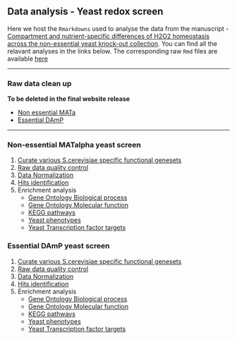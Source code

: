 ## Data analysis - Yeast redox screen


Here we host the `Rmarkdowns` used to analyse the data from the manuscript - [Compartment and nutrient-specific differences of H2O2 homeostasis across the non-essential yeast knock-out collection](www.google.com). You can find all the relavant analyses in the links below. The corresponding raw `Rmd` files are available [here](https://github.com/ashwini-kr-sharma/redox-yeast-screen/)

---
### Raw data clean up

**To be deleted in the final website release**

- [Non essential MATa](/Nonessential_MATa_screen/src/00_rawDataCleanup.html)
- [Essential DAmP](/Essential_DAmP_screen/src/00_rawDataCleanup.html)

---

### Non-essential MATalpha yeast screen

1. [Curate various S.cerevisiae specific functional genesets](/Nonessential_MATa_screen/src/00_createYeastGenesets.html)
2. [Raw data quality control](/Nonessential_MATa_screen/src/01_rawDataQualityControl.html)
3. [Data Normalization](/Nonessential_MATa_screen/src/02_rawDataNomalization.html)
4. [Hits identification](/Nonessential_MATa_screen/src/03_hitsIdentification.html)
5. Enrichment analysis
    - [Gene Ontology Biological process](/Nonessential_MATa_screen/src/04_enrichmentAnalysis_GOBP.html)
    - [Gene Ontology Molecular function](/Nonessential_MATa_screen/src/04_enrichmentAnalysis_GOMF.html)
    - [KEGG pathways](/Nonessential_MATa_screen/src/04_enrichmentAnalysis_KEEG.html)
    - [Yeast phenotypes](/Nonessential_MATa_screen/src/04_enrichmentAnalysis_Phenotypes.html)
    - [Yeast Transcription factor targets](/Nonessential_MATa_screen/src/04_enrichmentAnalysis_TFtargets.html)


### Essential DAmP yeast screen

1. [Curate various S.cerevisiae specific functional genesets](/Essential_DAmP_screen/src/00_createYeastGenesets.html)
2. [Raw data quality control](/Essential_DAmP_screen/src/01_rawDataQualityControl.html)
3. [Data Normalization](/Essential_DAmP_screen/src/02_rawDataNomalization.html)
4. [Hits identification](/Essential_DAmP_screen/src/03_hitsIdentification.html)
5. Enrichment analysis
    - [Gene Ontology Biological process](/Essential_DAmP_screen/src/04_enrichmentAnalysis_GOBP.html)
    - [Gene Ontology Molecular function](/Essential_DAmP_screen/src/04_enrichmentAnalysis_GOMF.html)
    - [KEGG pathways](/Essential_DAmP_screen/src/04_enrichmentAnalysis_KEEG.html)
    - [Yeast phenotypes](/Essential_DAmP_screen/src/04_enrichmentAnalysis_Phenotypes.html)
    - [Yeast Transcription factor targets](/Essential_DAmP_screen/src/04_enrichmentAnalysis_TFtargets.html)
